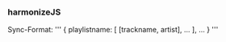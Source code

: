 ### harmonizeJS ###

Sync-Format:
'''
{
  playlistname:
  [
    [trackname, artist],
    ...
  ],
  ...
}
'''
